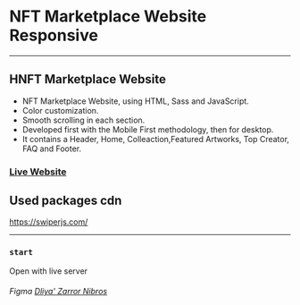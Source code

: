 # NFT Marketplace Website Responsive

<hr/>

## HNFT Marketplace Website

- NFT Marketplace Website, using HTML, Sass and JavaScript.
- Color customization.
- Smooth scrolling in each section.
- Developed first with the Mobile First methodology, then for desktop.
- It contains a Header, Home, Colleaction,Featured Artworks, Top Creator, FAQ and Footer.

### [Live Website](https://nft-temp-one-rasulsonmez.netlify.app/)

## Used packages cdn

https://swiperjs.com/ <br>

<hr/>

### `start`

Open with live server

###### Figma [Dliya' Zarror Nibros](https://www.figma.com/community/file/1049722135974898834)
